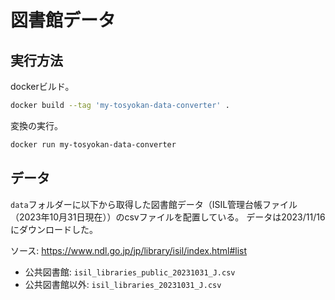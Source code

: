 
# 図書館データ




## 実行方法

dockerビルド。

```bash
docker build --tag 'my-tosyokan-data-converter' .
```

変換の実行。
```bash
docker run my-tosyokan-data-converter
```


## データ

`data`フォルダーに以下から取得した図書館データ（ISIL管理台帳ファイル（2023年10月31日現在））のcsvファイルを配置している。
データは2023/11/16にダウンロードした。

ソース: https://www.ndl.go.jp/jp/library/isil/index.html#list


- 公共図書館: `isil_libraries_public_20231031_J.csv`
- 公共図書館以外: `isil_libraries_20231031_J.csv`
